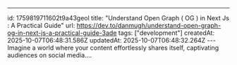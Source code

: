 ---
id: 1759819711602t9a43geol
title: "Understand Open Graph ( OG ) in Next Js : A Practical Guide"
url: https://dev.to/danmugh/understand-open-graph-og-in-next-js-a-practical-guide-3ade
tags: ["development"]
createdAt: 2025-10-07T06:48:31.586Z
updatedAt: 2025-10-07T06:48:32.264Z
---Imagine a world where your content effortlessly shares itself, captivating audiences on social media....
